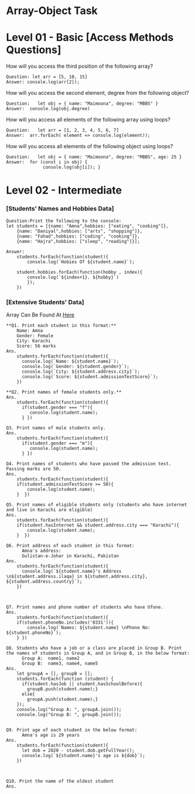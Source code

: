 # Array-Object Task

# Level 01 - Basic [Access Methods Questions]
How will you access the third position of the following array?
```
Question: let arr = [5, 10, 15]
Answer: console.log(arr[2]);
```
How will you access the second element, degree from the following object?
```
Question:   let obj = { name: "Maimoona", degree: "MBBS" }
Answer:  console.log(obj.degree)
```
How will you access all elements of the following array using loops?
```
Question:   let arr = [1, 2, 3, 4, 5, 6, 7]
Answer:  arr.forEach( element => console.log(element));
```
How will you access all elements of the following object using loops?
```
Question:   let obj = { name: "Maimoona", degree: "MBBS", age: 25 }
Answer:  for (const i in obj) {
              console.log(obj[i]); }
```
# Level 02 - Intermediate 
### [Students' Names and Hobbies Data]
```
Question:Print the following to the console:
let students = [{name: "Amna",hobbies: ["eating", "cooking"]},
    {name: "Daniyal",hobbies: ["arts", "shopping"]},
    {name: "Fahad",hobbies: ["coding", "cooking"]},
    {name: "Hajra",hobbies: ["sleep", "reading"]}];

Answer:
    students.forEach(function(student){
        console.log(`Hobies Of ${student.name}`);

    student.hobbies.forEach(function(hobby , index){
        console.log(`${index+1}. ${hobby}`)
        });
    })
```
### [Extensive Students' Data]
Array Can Be Found At [Here](https://github.com/techkaro-circle/JS-Arrays-and-Objects-Tasks/wiki/Extensive-Student-Data-Task)
```
**Q1. Print each student in this format:**
    Name: Amna
    Gender: Female
    City: Karachi
    Score: 56 marks
Ans.
    students.forEach(function(student){
      console.log(`Name: ${student.name}`);
      console.log(`Gender: ${student.gender}`);
      console.log(`City: ${student.address.city}`);
      console.log(`Score: ${student.admissionTestScore}`);
    })
    
**Q2. Print names of female students only.**
Ans.   
    students.forEach(function(student){
      if(student.gender === "f"){
         console.log(student.name);
      } })
  
Q3. Print names of male students only.
Ans.
    students.forEach(function(student){
      if(student.gender === "m"){
         console.log(student.name);
      } })

Q4. Print names of students who have passed the admission test. Passing marks are 50.
Ans.
    students.forEach(function(student){
    if(student.admissionTestScore >= 50){
        console.log(student.name);
    }  })

Q5. Print names of eligible students only (students who have internet and live in Karachi are eligible)
Ans.
    students.forEach(function(student){
    if(student.hasInternet && student.address.city === "Karachi"){
        console.log(student.name);
    }  })

Q6. Print address of each student in this format:
      Amna's address:
      Gulistan-e-Johar in Karachi, Pakistan
Ans.
    students.forEach(function(student){
      console.log(`${student.name}'s Address \n${student.address.ilaqa} in ${student.address.city}, ${student.address.country}`);     
    })



Q7. Print names and phone number of students who have Ufone.
Ans.
    students.forEach(function(student){
    if(student.phoneNo.includes('0331')){
        console.log(`Names: ${student.name} \nPhone No: ${student.phoneNo}`);
    } })

Q8. Students who have a job or a class are placed in Group B. Print the names of students in Group A, and in Group B, in the below format:
      Group A:  name1, name2
      Group B:  name3, name4, name5
Ans.
    let groupA = [], groupB = [];
    students.forEach(function (student) {
      if(student.hasJob || student.hasSchoolBefore){
        groupB.push(student.name);}
      else{
        groupA.push(student.name);}
    });
    console.log("Group A: ", groupA.join());
    console.log("Group B: ", groupB.join());


Q9. Print age of each student in the below format:
      Amna's age is 29 years
Ans.
    students.forEach(function(student){
      let dob = 2020 - student.dob.getFullYear();
      console.log(`${student.name}'s age is ${dob}`);
    })



Q10. Print the name of the oldest student
Ans.

```
